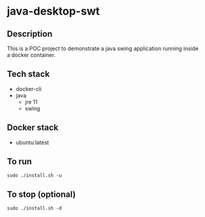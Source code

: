 # java-desktop-swt

## Description
This is a POC project to demonstrate a
java swing application running inside a docker container.

## Tech stack
- docker-cli
- java
  - jre 11
  - swing

## Docker stack
- ubuntu:latest

## To run
```sudo ./install.sh -u```

## To stop (optional)
```sudo ./install.sh -d```
